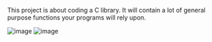 This project is about coding a C library.
It will contain a lot of general purpose functions your programs will rely upon.

![image](https://user-images.githubusercontent.com/95627071/214830245-de57e140-67ee-404c-8a16-73ec8c2f6049.png) ![image](https://user-images.githubusercontent.com/95627071/214830438-3fbe94ec-c0ee-4525-80d2-3b4f7c62fde0.png)

